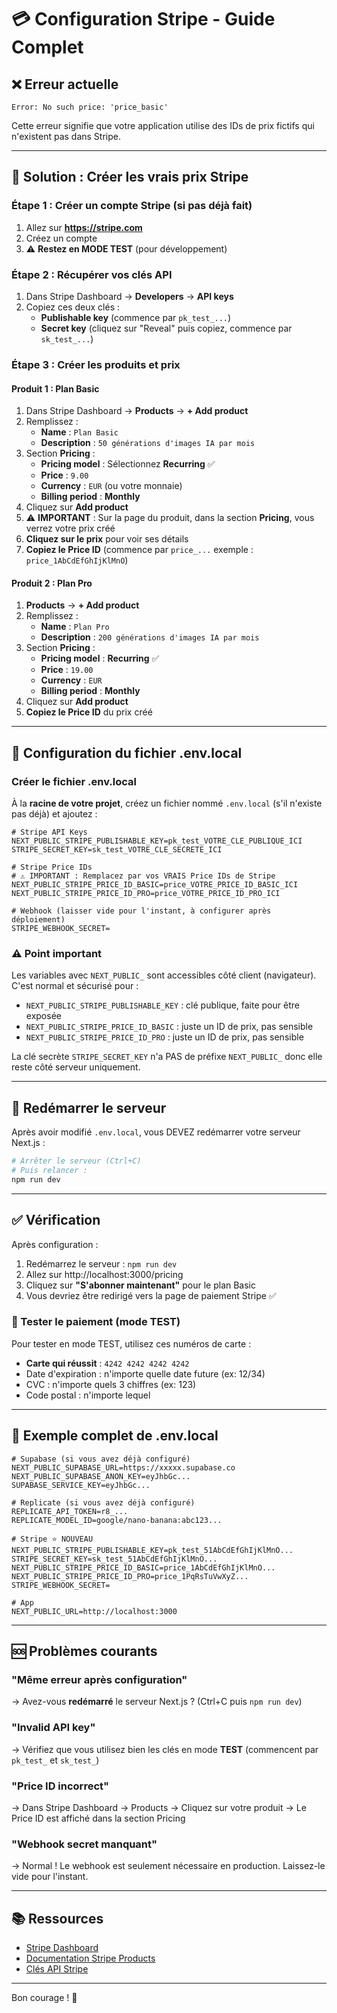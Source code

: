# 💳 Configuration Stripe - Guide Complet

## ❌ Erreur actuelle
```
Error: No such price: 'price_basic'
```

Cette erreur signifie que votre application utilise des IDs de prix fictifs qui n'existent pas dans Stripe.

---

## 🎯 Solution : Créer les vrais prix Stripe

### Étape 1 : Créer un compte Stripe (si pas déjà fait)

1. Allez sur **https://stripe.com**
2. Créez un compte
3. ⚠️ **Restez en MODE TEST** (pour développement)

### Étape 2 : Récupérer vos clés API

1. Dans Stripe Dashboard → **Developers** → **API keys**
2. Copiez ces deux clés :
   - **Publishable key** (commence par `pk_test_...`)
   - **Secret key** (cliquez sur "Reveal" puis copiez, commence par `sk_test_...`)

### Étape 3 : Créer les produits et prix

#### **Produit 1 : Plan Basic**

1. Dans Stripe Dashboard → **Products** → **+ Add product**
2. Remplissez :
   - **Name** : `Plan Basic`
   - **Description** : `50 générations d'images IA par mois`
3. Section **Pricing** :
   - **Pricing model** : Sélectionnez **Recurring** ✅
   - **Price** : `9.00`
   - **Currency** : `EUR` (ou votre monnaie)
   - **Billing period** : **Monthly**
4. Cliquez sur **Add product**
5. ⚠️ **IMPORTANT** : Sur la page du produit, dans la section **Pricing**, vous verrez votre prix créé
6. **Cliquez sur le prix** pour voir ses détails
7. **Copiez le Price ID** (commence par `price_...` exemple : `price_1AbCdEfGhIjKlMnO`)

#### **Produit 2 : Plan Pro**

1. **Products** → **+ Add product**
2. Remplissez :
   - **Name** : `Plan Pro`
   - **Description** : `200 générations d'images IA par mois`
3. Section **Pricing** :
   - **Pricing model** : **Recurring** ✅
   - **Price** : `19.00`
   - **Currency** : `EUR`
   - **Billing period** : **Monthly**
4. Cliquez sur **Add product**
5. **Copiez le Price ID** du prix créé

---

## 📝 Configuration du fichier .env.local

### Créer le fichier .env.local

À la **racine de votre projet**, créez un fichier nommé `.env.local` (s'il n'existe pas déjà) et ajoutez :

```env
# Stripe API Keys
NEXT_PUBLIC_STRIPE_PUBLISHABLE_KEY=pk_test_VOTRE_CLE_PUBLIQUE_ICI
STRIPE_SECRET_KEY=sk_test_VOTRE_CLE_SECRETE_ICI

# Stripe Price IDs
# ⚠️ IMPORTANT : Remplacez par vos VRAIS Price IDs de Stripe
NEXT_PUBLIC_STRIPE_PRICE_ID_BASIC=price_VOTRE_PRICE_ID_BASIC_ICI
NEXT_PUBLIC_STRIPE_PRICE_ID_PRO=price_VOTRE_PRICE_ID_PRO_ICI

# Webhook (laisser vide pour l'instant, à configurer après déploiement)
STRIPE_WEBHOOK_SECRET=
```

### ⚠️ Point important

Les variables avec `NEXT_PUBLIC_` sont accessibles côté client (navigateur). C'est normal et sécurisé pour :
- `NEXT_PUBLIC_STRIPE_PUBLISHABLE_KEY` : clé publique, faite pour être exposée
- `NEXT_PUBLIC_STRIPE_PRICE_ID_BASIC` : juste un ID de prix, pas sensible
- `NEXT_PUBLIC_STRIPE_PRICE_ID_PRO` : juste un ID de prix, pas sensible

La clé secrète `STRIPE_SECRET_KEY` n'a PAS de préfixe `NEXT_PUBLIC_` donc elle reste côté serveur uniquement.

---

## 🔄 Redémarrer le serveur

Après avoir modifié `.env.local`, vous DEVEZ redémarrer votre serveur Next.js :

```bash
# Arrêter le serveur (Ctrl+C)
# Puis relancer :
npm run dev
```

---

## ✅ Vérification

Après configuration :

1. Redémarrez le serveur : `npm run dev`
2. Allez sur http://localhost:3000/pricing
3. Cliquez sur **"S'abonner maintenant"** pour le plan Basic
4. Vous devriez être redirigé vers la page de paiement Stripe ✅

### 🧪 Tester le paiement (mode TEST)

Pour tester en mode TEST, utilisez ces numéros de carte :

- **Carte qui réussit** : `4242 4242 4242 4242`
- Date d'expiration : n'importe quelle date future (ex: 12/34)
- CVC : n'importe quels 3 chiffres (ex: 123)
- Code postal : n'importe lequel

---

## 🎨 Exemple complet de .env.local

```env
# Supabase (si vous avez déjà configuré)
NEXT_PUBLIC_SUPABASE_URL=https://xxxxx.supabase.co
NEXT_PUBLIC_SUPABASE_ANON_KEY=eyJhbGc...
SUPABASE_SERVICE_KEY=eyJhbGc...

# Replicate (si vous avez déjà configuré)
REPLICATE_API_TOKEN=r8_...
REPLICATE_MODEL_ID=google/nano-banana:abc123...

# Stripe ⭐ NOUVEAU
NEXT_PUBLIC_STRIPE_PUBLISHABLE_KEY=pk_test_51AbCdEfGhIjKlMnO...
STRIPE_SECRET_KEY=sk_test_51AbCdEfGhIjKlMnO...
NEXT_PUBLIC_STRIPE_PRICE_ID_BASIC=price_1AbCdEfGhIjKlMnO...
NEXT_PUBLIC_STRIPE_PRICE_ID_PRO=price_1PqRsTuVwXyZ...
STRIPE_WEBHOOK_SECRET=

# App
NEXT_PUBLIC_URL=http://localhost:3000
```

---

## 🆘 Problèmes courants

### "Même erreur après configuration"
→ Avez-vous **redémarré** le serveur Next.js ? (Ctrl+C puis `npm run dev`)

### "Invalid API key"
→ Vérifiez que vous utilisez bien les clés en mode **TEST** (commencent par `pk_test_` et `sk_test_`)

### "Price ID incorrect"
→ Dans Stripe Dashboard → Products → Cliquez sur votre produit → Le Price ID est affiché dans la section Pricing

### "Webhook secret manquant"
→ Normal ! Le webhook est seulement nécessaire en production. Laissez-le vide pour l'instant.

---

## 📚 Ressources

- [Stripe Dashboard](https://dashboard.stripe.com)
- [Documentation Stripe Products](https://stripe.com/docs/products-prices/getting-started)
- [Clés API Stripe](https://dashboard.stripe.com/test/apikeys)

---

Bon courage ! 🚀

